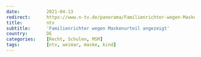 ```yaml
---
date:          2021-04-13
redirect:      https://www.n-tv.de/panorama/Familienrichter-wegen-Maskenurteil-angezeigt-article22488071.html
title:         ntv
subtitle:      'Familienrichter wegen Maskenurteil angezeigt'
country:       DE
categories:    [Recht, Schulen, MSM]
tags:          [ntv, weimar, maske, kind]
---
```

